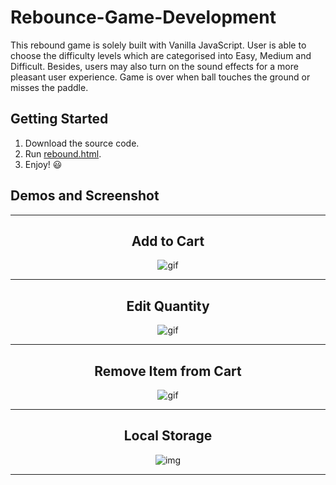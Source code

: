 # Rebounce-Game-Development
This rebound game is solely built with Vanilla JavaScript. User is able to choose the difficulty levels which are categorised into Easy, Medium and Difficult. Besides, users may also turn on the sound effects for a more pleasant user experience. Game is over when ball touches the ground or misses the paddle.

## Getting Started
1. Download the source code. 
2. Run [rebound.html](/Rebounce-Game-Development/rebound.html).
3. Enjoy! 😃 


## Demos and Screenshot 

-----

<div align="center">
  <h2>Add to Cart</h2>
<img src="images/additems.gif" alt="gif">
</div>

-----

<div align="center">
  <h2>Edit Quantity</h2>
<img src="images/editquantity.gif" alt="gif">
</div>

-----

<div align="center">
  <h2>Remove Item from Cart</h2>
<img src="images/removeitem.gif" alt="gif">
</div>

-----

<div align="center">
  <h2>Local Storage</h2>
<img src="images/localstorage.PNG" alt="img">
</div>

-----

